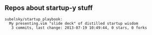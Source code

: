 ## Repos about startup-y stuff

<!-- PROJECTS_LIST_START -->
    subelsky/startup_playbook:
      My presenting.vim "slide deck" of distilled startup wisdom
       3 commits, last change: 2013-07-19 10:49:44, 0 stars, 0 forks
<!-- PROJECTS_LIST_END -->
